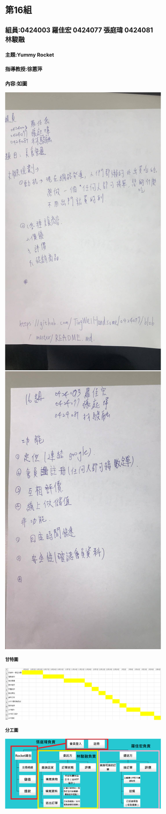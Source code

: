 # 第16組
## 組員:0424003 羅佳宏 0424077 張庭瑋 0424081 林駿融
### 主題:Yummy Rocket
### 指導教授:徐蕙萍
### 內容:如圖
![22251414_1971179369794648_859402449_o](22251414_1971179369794648_859402449_o.jpg)
![22243818_1971179403127978_279475777_o](22243818_1971179403127978_279475777_o.jpg)
#### 甘特圖 
![1514874149444](1514874149444.jpg)
#### 分工圖
![55555555555555](55555555555555.png)

